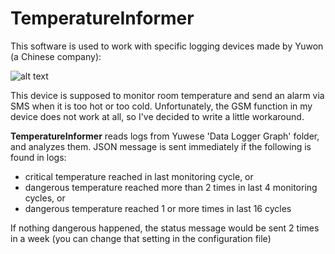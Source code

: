# TemperatureInformer


This software is used to work with specific logging devices made by Yuwon (a Chinese company):  

![alt text][Logger Photo]

[Logger Photo]: http://www.yuwens.com/ywcn/cn/Upload/image/251.jpg "Logger photo"
This device is supposed to monitor room temperature and send an alarm via SMS when it is too hot or too cold.
Unfortunately, the GSM function in my device does not work at all, so I've decided to write a little workaround.


**TemperatureInformer** reads logs from Yuwese 'Data Logger Graph' folder, and analyzes them.  JSON message is sent immediately if the following is found in logs:
- critical temperature reached in last monitoring cycle, or
- dangerous temperature reached more than 2 times in last 4 monitoring cycles, or
- dangerous temperature reached 1 or more times in last 16 cycles  
 
If nothing dangerous happened, the status message would be sent 2 times in a week (you can change that setting in the configuration file)
